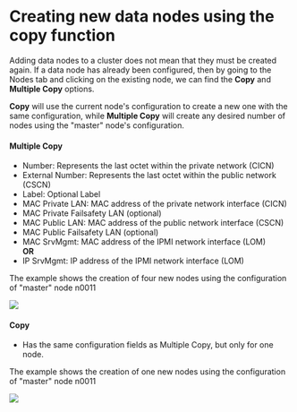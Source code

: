 # Creating new data nodes using the copy function 
Adding data nodes to a cluster does not mean that they must be created again. If a data node has already been configured, then by going to the Nodes tab and clicking on the existing node, we can find the **Copy** and **Multiple Copy** options.

**Copy** will use the current node's configuration to create a new one with the same configuration, while **Multiple Copy** will create any desired number of nodes using the "master" node's configuration.

#### Multiple Copy

* Number: Represents the last octet within the private network (CICN)
* External Number: Represents the last octet within the public network (CSCN)
* Label: Optional Label
* MAC Private LAN: MAC address of the private network interface (CICN)
* MAC Private Failsafety LAN (optional)
* MAC Public LAN: MAC address of the public network interface (CSCN)
* MAC Public Failsafety LAN (optional)
* MAC SrvMgmt: MAC address of the IPMI network interface (LOM)  
**OR**
* IP SrvMgmt: IP address of the IPMI network interface (LOM)

The example shows the creation of four new nodes using the configuration of "master" node n0011

![](images/multi_copy_node.png)

#### Copy

* Has the same configuration fields as Multiple Copy, but only for one node.

The example shows the creation of one new nodes using the configuration of "master" node n0011

![](images/single_copy_node.png)

